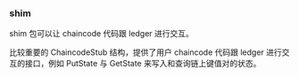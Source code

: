 ### shim

shim 包可以让 chaincode 代码跟 ledger 进行交互。

比较重要的 ChaincodeStub 结构，提供了用户 chaincode 代码跟 ledger 进行交互的接口，例如 PutState 与 GetState 来写入和查询链上键值对的状态。
